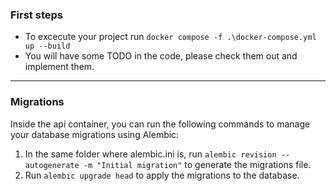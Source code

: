 ### First steps

- To excecute your project run `docker compose -f .\docker-compose.yml up --build`
- You will have some TODO in the code, please check them out and implement them.

---

### Migrations

Inside the api container, you can run the following commands to manage your database migrations using Alembic:

1. In the same folder where alembic.ini is, run `alembic revision --autogenerate -m "Initial migration"` to generate the migrations file.
2. Run `alembic upgrade head` to apply the migrations to the database.
